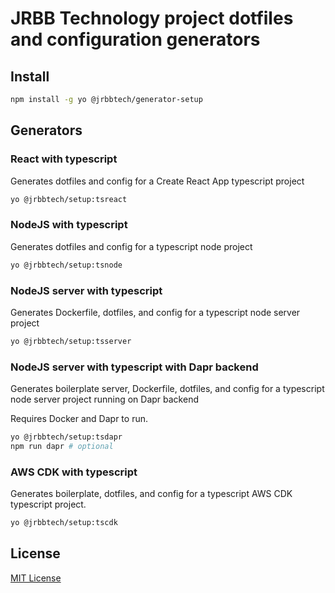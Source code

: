 # JRBB Technology project dotfiles and configuration generators

## Install

```bash
npm install -g yo @jrbbtech/generator-setup
```

## Generators

### React with typescript

Generates dotfiles and config for a Create React App typescript project

```bash
yo @jrbbtech/setup:tsreact
```

### NodeJS with typescript

Generates dotfiles and config for a typescript node project

```bash
yo @jrbbtech/setup:tsnode
```

### NodeJS server with typescript

Generates Dockerfile, dotfiles, and config for a typescript node server project

```bash
yo @jrbbtech/setup:tsserver
```

### NodeJS server with typescript with Dapr backend

Generates boilerplate server, Dockerfile, dotfiles, and config for a typescript
node server project running on Dapr backend

Requires Docker and Dapr to run.

```bash
yo @jrbbtech/setup:tsdapr
npm run dapr # optional
```

### AWS CDK with typescript

Generates boilerplate, dotfiles, and config for a typescript
AWS CDK typescript project.

```bash
yo @jrbbtech/setup:tscdk
```

## License

[MIT License](./LICENSE)
